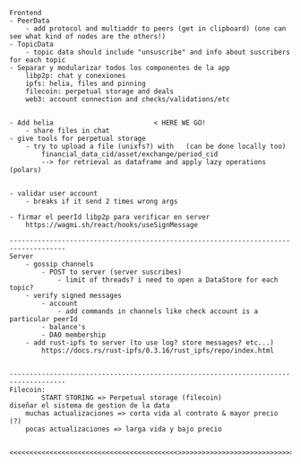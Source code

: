     Frontend
    - PeerData 
        - add protocol and multiaddr to peers (get in clipboard) (one can see what kind of nodes are the others!)
    - TopicData
        - topic data should include "unsuscribe" and info about suscribers for each topic
    - Separar y modularizar todos los componentes de la app 
        libp2p: chat y conexiones
        ipfs: helia, files and pinning
        filecoin: perpetual storage and deals
        web3: account connection and checks/validations/etc
        

    - Add helia                         < HERE WE GO!
        - share files in chat
    - give tools for perpetual storage
        - try to upload a file (unixfs?) with   (can be done locally too)
            financial_data_cid/asset/exchange/period_cid
            --> for retrieval as dataframe and apply lazy operations (polars)


    - validar user account 
        - breaks if it send 2 times wrong args

    - firmar el peerId libp2p para verificar en server        
        https://wagmi.sh/react/hooks/useSignMessage

    ------------------------------------------------------------------------------------
    Server
        - gossip channels
            - POST to server (server suscribes)
                - limit of threads? i need to open a DataStore for each topic?
        - verify signed messages
            - account
                - add commands in channels like check account is a particular peerId
            - balance's
            - DAO membership
        - add rust-ipfs to server (to use log? store messages? etc...)
            https://docs.rs/rust-ipfs/0.3.16/rust_ipfs/repo/index.html


    ------------------------------------------------------------------------------------
    Filecoin:
            START STORING => Perpetual storage (filecoin)
    diseñar el sistema de gestion de la data
        muchas actualizaciones => corta vida al contrato & mayor precio (?)
        pocas actualizaciones => larga vida y bajo precio


    <<<<<<<<<<<<<<<<<<<<<<<<<<<<<<<<<<<<<<<<<<>>>>>>>>>>>>>>>>>>>>>>>>>>>>>>>>>>>>>>>>>>
